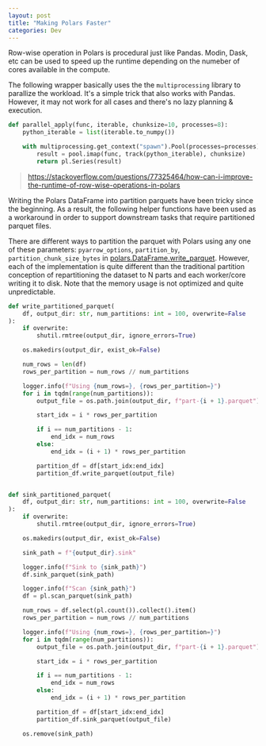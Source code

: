 ```yaml
---
layout: post
title: "Making Polars Faster"
categories: Dev
---
```


Row-wise operation in Polars is procedural just like Pandas. Modin, Dask, etc can be used to speed up the runtime depending on the numeber of cores available in the compute.

The following wrapper basically uses the the `multiprocessing` library to parallize the workload. It's a simple trick that also works with Pandas. However, it may not work for all cases and there's no lazy planning & execution.

```py
def parallel_apply(func, iterable, chunksize=10, processes=8):
    python_iterable = list(iterable.to_numpy())

    with multiprocessing.get_context("spawn").Pool(processes=processes) as pool:
        result = pool.imap(func, track(python_iterable), chunksize)
        return pl.Series(result)
```

> https://stackoverflow.com/questions/77325464/how-can-i-improve-the-runtime-of-row-wise-operations-in-polars


Writing the Polars DataFrame into partition parquets have been tricky since the beginning. As a result, the following helper functions have been used as a workaround in order to support downstream tasks that require partitioned parquet files. 

There are different ways to partition the parquet with Polars using any one of these parameters: `pyarrow_options`, `partition_by`, `partition_chunk_size_bytes` in [polars.DataFrame.write_parquet](https://docs.pola.rs/api/python/dev/reference/api/polars.DataFrame.write_parquet.html). However, each of the implementation is quite different than the traditional partition conception of repartitioning the dataset to N parts and each worker/core writing it to disk. Note that the memory usage is not optimized and quite unpredictable.

```py
def write_partitioned_parquet(
    df, output_dir: str, num_partitions: int = 100, overwrite=False
):
    if overwrite:
        shutil.rmtree(output_dir, ignore_errors=True)

    os.makedirs(output_dir, exist_ok=False)

    num_rows = len(df)
    rows_per_partition = num_rows // num_partitions

    logger.info(f"Using {num_rows=}, {rows_per_partition=}")
    for i in tqdm(range(num_partitions)):
        output_file = os.path.join(output_dir, f"part-{i + 1}.parquet")

        start_idx = i * rows_per_partition

        if i == num_partitions - 1:
            end_idx = num_rows
        else:
            end_idx = (i + 1) * rows_per_partition

        partition_df = df[start_idx:end_idx]
        partition_df.write_parquet(output_file)


def sink_partitioned_parquet(
    df, output_dir: str, num_partitions: int = 100, overwrite=False
):
    if overwrite:
        shutil.rmtree(output_dir, ignore_errors=True)

    os.makedirs(output_dir, exist_ok=False)

    sink_path = f"{output_dir}.sink"

    logger.info(f"Sink to {sink_path}")
    df.sink_parquet(sink_path)

    logger.info(f"Scan {sink_path}")
    df = pl.scan_parquet(sink_path)

    num_rows = df.select(pl.count()).collect().item()
    rows_per_partition = num_rows // num_partitions

    logger.info(f"Using {num_rows=}, {rows_per_partition=}")
    for i in tqdm(range(num_partitions)):
        output_file = os.path.join(output_dir, f"part-{i + 1}.parquet")

        start_idx = i * rows_per_partition

        if i == num_partitions - 1:
            end_idx = num_rows
        else:
            end_idx = (i + 1) * rows_per_partition

        partition_df = df[start_idx:end_idx]
        partition_df.sink_parquet(output_file)

    os.remove(sink_path)
```

